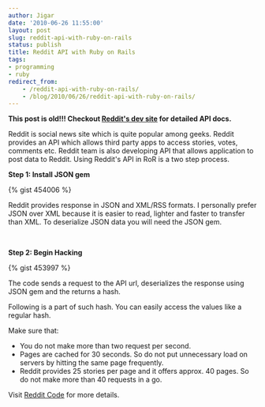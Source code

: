 ```yaml
---
author: Jigar
date: '2010-06-26 11:55:00'
layout: post
slug: reddit-api-with-ruby-on-rails
status: publish
title: Reddit API with Ruby on Rails
tags:
- programming
- ruby
redirect_from:
    - /reddit-api-with-ruby-on-rails/
    - /blog/2010/06/26/reddit-api-with-ruby-on-rails/
---
```


**This post is old!!! Checkout [Reddit's dev site](http://www.reddit.com/dev/api) for detailed API docs.**

Reddit is social news site which is quite popular among geeks.
Reddit provides an API which allows third party apps to access
stories, votes, comments etc. Reddit team is also developing API
that allows application to post data to Reddit. Using Reddit's API
in RoR is a two step process.

**Step 1: Install JSON gem**

{% gist 454006 %}

Reddit provides response in JSON and XML/RSS formats. I personally
prefer JSON over XML because it is easier to read, lighter and
faster to transfer than XML. To deserialize JSON data you will need
the JSON gem.

 

**Step 2: Begin Hacking**

{% gist 453997 %}

The code sends a request to the API url, deserializes the response
using JSON gem and the returns a hash.

Following is a part of such hash. You can easily access the values
like a regular hash.

Make sure that:

-   You do not make more than two request per second.
-   Pages are cached for 30 seconds. So do not put unnecessary load
    on servers by hitting the same page frequently.
-   Reddit provides 25 stories per page and it offers approx. 40
    pages. So do not make more than 40 requests in a go.

Visit [Reddit Code](http://code.reddit.com) for more details.

 



